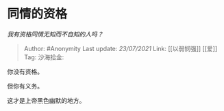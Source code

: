 # 同情的资格
*我有资格同情无知而不自知的人吗？*

> Author: #Anonymity
> Last update: *23/07/2021*
> Link: [[以弱悯强]] [[爱]]
> Tag:
> 沙海拾金:

你没有资格。

但你有义务。

这才是上帝黑色幽默的地方。
